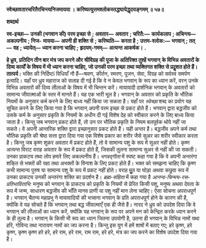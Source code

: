 **स्वेच्छावतारचरितैरचिन्त्यनिजमायया ।** **करिष्यत्युत्तमश्लोकस्तद्ध्यायेद्धृदयङ्गमम् ॥ ५७॥** 

**शब्दार्थ** 

**स्व-इच्छा—** **उनकी (भगवान की) परम इच्छा से** **; अवतार—** **अवतार** **; चरितै:—** **कार्यकलाप** **; अचिन्त्य—** **अकल्पनीय** **; निज-** **मायया—** **अपनी ही शक्ति से** **; करिष्यति—** **करता है** **; उत्तम-श्लोक:—** **भगवान्** **; तत्—** **वह** **; ध्यायेत्—** **ध्यान करना चाहिए** **;** **हृदयम्-गमम्—** **अत्यन्त आकर्षक।** **.** 

**हे ध्रुव, प्रतिदिन तीन बार मंत्र जप करने और श्रीविग्रह की पूजा के अतिरिक्त तुश्हें भगवान्** **के विभिन्न अवतारों के दिव्य कार्यों के विषय में भी ध्यान करना चाहिए, जो उनकी परम इच्छा** **तथा व्यक्तिगत शक्ति से प्रदॢशत होते हैं।** **तात्पर्य :** भक्ति की निर्दिष्टï विधियाँ नौ हैं—श्रवण, कीर्तन, स्मरण, पूजन, सेवा, विग्रह को सर्वस्व समर्पण इत्यादि। यहाँ पर ध्रुव महाराज को सलाह दी गई है कि वे न केवल भगवान् के रूप का ध्यान करें, वरन् उनके विभिन्न अवतारों की दिव्य लीलाओं के विषय में भी चिन्तन करें। मायावादी दार्शनिक भगवान् के अवतारों को सामान्य जीवात्माओं के स्तर में मानते हैं। यह एक भारी भूल है। भगवान् के अवतार को प्रकृति के भौतिक नियमों के अनुसार कर्म करने के लिए बाध्य नहीं किया जा सकता है। यहाँ पर *स्वेच्छा* शब्द का प्रयोग यह सूचित करने के लिए किया गया है कि भगवान् अपनी परम इच्छा से प्रकट होते हैं। भगवान् द्वारा बद्धजीव को उसके कर्म के अनुसार प्रकृति के नियमों के अधीन दी गई विशेष देह को स्वीकार करने के लिए बाध्य किया जाता है। किन्तु जब भगवान् प्रकट होते हैं, तो उन पर भौतिक प्रकृति के नियम बलपूर्वक थोपे नहीं जा सकते। वे अपनी आन्तरिक शक्ति द्वारा इच्छानुसार प्रकट होते हैं। यही अन्तर है। बद्धजीव अपने कर्म तथा भौतिक प्रकृति की श्रेष्ठ सत्ता द्वारा दिया गया एक विशेष प्रकार का शरीर जैसे सुअर का शरीर स्वीकार करता है। किन्तु जब कृष्ण शूकर अवतार में प्रकट होते हैं, तो वे सामान्य पशु के रूप में सुअर नहीं होते। कृष्ण अत्यन्त विराट वराह अवतार के रूप में प्रकट होते हैं, जिसकी तुलना सामान्य सुअर से नहीं की जा सकती। उनका प्राकट्य तथा लोप हमारे लिए अकल्पनीय हैं। *भगवद्गीता* में स्पष्ट कहा गया है कि वे अपनी अन्तरंगा शकि्त से भक्तों की रक्षा तथा अभक्तों के विनाश के लिए प्रकट होते हैं। भक्त को समझना चाहिए कि कृष्ण कभी सामान्य पुरुष या सामान्य पशु के रूप में प्रकट नहीं होते। वराह मूॢत या घोड़ा अथवा कछुवा रूप में उनका प्राकट्य उनकी अन्तरंगा शक्ति का प्रदर्शन है। *ब्रह्म-संहिता* में कहा गया है *आनन्द-चिन्मय-रस-* *प्रतिभाविताभि:* मनुष्य को भगवान् के प्राकट्य को प्रकृति के नियमों से प्रेरित किसी पशु, मनुष्य अथवा देवता के रूप में जन्म, साधारण बद्धजीव की भाँति मानव प्राणी या पशु नहीं मान लेना चाहिए। ऐसा सोचना अपराधपूर्ण है। भगवान् चैतन्य महाप्रभु ने मायावादियों की भत्र्सना भगवान् के प्रति अपराधपूर्ण होने के कारण की है, क्योंकि वे यह सोचते हैं कि भगवान् तथा बद्ध जीवात्माएँ एक ही जैसे हैं। नारद ने ध्रुव को उपदेश दिया कि वे भगवान् की लीलाओं का ध्यान करें, क्योंकि यह भगवान् के रूप पर अपने मन को केन्द्रित करके ध्यान करने के ही तुल्य है। भगवान् के किसी भी रूप का ध्यान जितना उपयोगी है, उतना ही भगवान् के विभिन्न नामों यथा हरि, गोविन्द तथा नारायण नामों का जप करना है। किन्तु इस युग में हमें शाषों में बताए गए; हरे कृष्ण, हरे कृष्ण, कृष्ण कृष्ण हरे हरे, हरे राम, हरे राम, राम राम, हरे हरे, मंत्र का जप करने का विशेष उपदेश दिया गया है।  